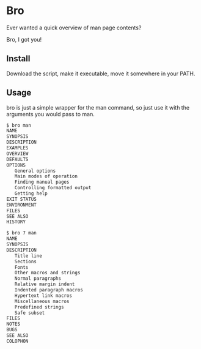 # Bro

Ever wanted a quick overview of man page contents?

Bro, I got you!


## Install

Download the script, make it executable, move it somewhere
in your PATH.


## Usage

bro is just a simple wrapper for the man command, so just
use it with the arguments you would pass to man.

```sh
$ bro man
NAME
SYNOPSIS
DESCRIPTION
EXAMPLES
OVERVIEW
DEFAULTS
OPTIONS
   General options
   Main modes of operation
   Finding manual pages
   Controlling formatted output
   Getting help
EXIT STATUS
ENVIRONMENT
FILES
SEE ALSO
HISTORY

$ bro 7 man
NAME
SYNOPSIS
DESCRIPTION
   Title line
   Sections
   Fonts
   Other macros and strings
   Normal paragraphs
   Relative margin indent
   Indented paragraph macros
   Hypertext link macros
   Miscellaneous macros
   Predefined strings
   Safe subset
FILES
NOTES
BUGS
SEE ALSO
COLOPHON
```
